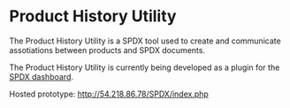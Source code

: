 Product History Utility
=========

The Product History Utility is a SPDX tool used to create and communicate assotiations between products and SPDX documents. 

The Product History Utility is currently being developed as a plugin for the <a href="https://github.com/joerter/spdx-dashboard">SPDX dashboard</a>. 

Hosted prototype: http://54.218.86.78/SPDX/index.php
